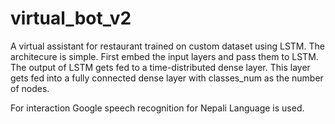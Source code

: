 # virtual_bot_v2
A virtual assistant for restaurant trained on custom dataset using LSTM. 
The architecure is simple. 
First embed the input layers and pass them to LSTM. 
The output of LSTM gets fed to a time-distributed dense layer. 
This layer gets fed into a fully connected dense layer with classes_num as the number of nodes.

For interaction Google speech recognition for Nepali Language is used. 
